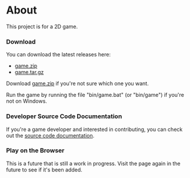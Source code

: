 About
=====

This project is for a 2D game.

### Download

You can download the latest releases here:

 - [game.zip](distributions/game.zip)
 - [game.tar.gz](distributions/game.tar.gz)

Download [game.zip](distributions/game.zip) if you're not sure which one you want.

Run the game by running the file "bin/game.bat" (or "bin/game") if you're not on Windows.

### Developer Source Code Documentation

If you're a game developer and interested in contributing, you can check out the [source code documentation](javadoc/index.html).

### Play on the Browser

This is a future that is still a work in progress.
Visit the page again in the future to see if it's been added.
